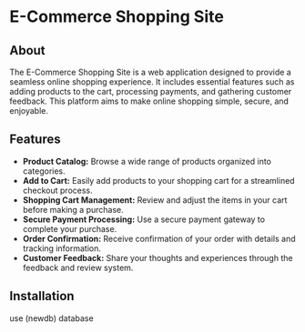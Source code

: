 # E-Commerce Shopping Site

## About
The E-Commerce Shopping Site is a web application designed to provide a seamless online shopping experience. It includes essential features such as adding products to the cart, processing payments, and gathering customer feedback. This platform aims to make online shopping simple, secure, and enjoyable.

## Features
- **Product Catalog:**
  Browse a wide range of products organized into categories.
- **Add to Cart:**
  Easily add products to your shopping cart for a streamlined checkout process.
- **Shopping Cart Management:**
  Review and adjust the items in your cart before making a purchase.
- **Secure Payment Processing:**
  Use a secure payment gateway to complete your purchase.
- **Order Confirmation:**
  Receive confirmation of your order with details and tracking information.
- **Customer Feedback:**
  Share your thoughts and experiences through the feedback and review system.

## Installation
use (newdb) database

